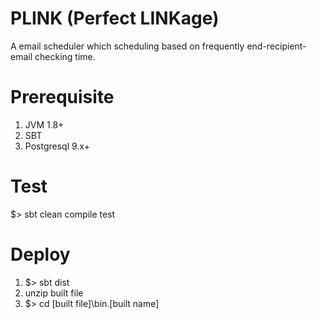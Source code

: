 # PLINK (Perfect LINKage)
A email scheduler which scheduling based on frequently end-recipient-email checking time.

# Prerequisite
1. JVM 1.8+
2. SBT
3. Postgresql 9.x+

# Test
$> sbt clean compile test

# Deploy
1. $> sbt dist
2. unzip built file
3. $> cd [built file]\bin\.[built name]
